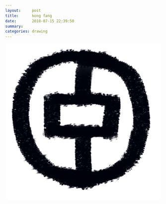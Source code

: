 ```yaml
---
layout:     post
title:      kong fang
date:       2018-07-15 22:39:50
summary:    
categories: drawing
---
```

![kong fang](/images/diary/kong-fang.png ".")
